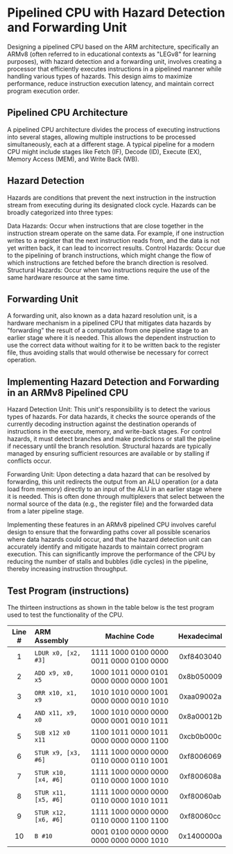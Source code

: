 
# Pipelined CPU with Hazard Detection and Forwarding Unit

Designing a pipelined CPU based on the ARM architecture, specifically an ARMv8 (often referred to in educational contexts as "LEGv8" for learning purposes), with hazard detection and a forwarding unit, involves creating a processor that efficiently executes instructions in a pipelined manner while handling various types of hazards. This design aims to maximize performance, reduce instruction execution latency, and maintain correct program execution order.



## Pipelined CPU Architecture
A pipelined CPU architecture divides the process of executing instructions into several stages, allowing multiple instructions to be processed simultaneously, each at a different stage. A typical pipeline for a modern CPU might include stages like Fetch (IF), Decode (ID), Execute (EX), Memory Access (MEM), and Write Back (WB).
## Hazard Detection
Hazards are conditions that prevent the next instruction in the instruction stream from executing during its designated clock cycle. Hazards can be broadly categorized into three types:

Data Hazards: Occur when instructions that are close together in the instruction stream operate on the same data. For example, if one instruction writes to a register that the next instruction reads from, and the data is not yet written back, it can lead to incorrect results.
Control Hazards: Occur due to the pipelining of branch instructions, which might change the flow of which instructions are fetched before the branch direction is resolved.
Structural Hazards: Occur when two instructions require the use of the same hardware resource at the same time.
## Forwarding Unit
A forwarding unit, also known as a data hazard resolution unit, is a hardware mechanism in a pipelined CPU that mitigates data hazards by "forwarding" the result of a computation from one pipeline stage to an earlier stage where it is needed. This allows the dependent instruction to use the correct data without waiting for it to be written back to the register file, thus avoiding stalls that would otherwise be necessary for correct operation.
## Implementing Hazard Detection and Forwarding in an ARMv8 Pipelined CPU
Hazard Detection Unit: This unit's responsibility is to detect the various types of hazards. For data hazards, it checks the source operands of the currently decoding instruction against the destination operands of instructions in the execute, memory, and write-back stages. For control hazards, it must detect branches and make predictions or stall the pipeline if necessary until the branch resolution. Structural hazards are typically managed by ensuring sufficient resources are available or by stalling if conflicts occur.

Forwarding Unit: Upon detecting a data hazard that can be resolved by forwarding, this unit redirects the output from an ALU operation (or a data load from memory) directly to an input of the ALU in an earlier stage where it is needed. This is often done through multiplexers that select between the normal source of the data (e.g., the register file) and the forwarded data from a later pipeline stage.

Implementing these features in an ARMv8 pipelined CPU involves careful design to ensure that the forwarding paths cover all possible scenarios where data hazards could occur, and that the hazard detection unit can accurately identify and mitigate hazards to maintain correct program execution. This can significantly improve the performance of the CPU by reducing the number of stalls and bubbles (idle cycles) in the pipeline, thereby increasing instruction throughput.
## Test Program (instructions)

The thirteen instructions as shown in the table below is the test program used to test the functionality of the CPU.

| Line # |      ARM Assembly     |                Machine Code             | Hexadecimal|
|:------:|:----------------------|:---------------------------------------:|:----------:|
|    1   | `LDUR x0, [x2, #3]` | 1111 1000 0100 0000 0011 0000 0100 0000 | 0xf8403040 |
|    2   | `ADD x9, x0, x5`    | 1000 1011 0000 0101 0000 0000 0000 1001 | 0x8b050009 |
|    3   | `ORR x10, x1, x9`   | 1010 1010 0000 1001 0000 0000 0010 1010 | 0xaa09002a |
|    4   | `AND x11, x9, x0`   | 1000 1010 0000 0000 0000 0001 0010 1011 | 0x8a00012b |
|    5   | `SUB x12 x0 x11`    | 1100 1011 0000 1011 0000 0000 0000 1100 | 0xcb0b000c |
|    6   | `STUR x9, [x3, #6]` | 1111 1000 0000 0000 0110 0000 0110 1001 | 0xf8006069 |
|    7   | `STUR x10, [x4, #6]`| 1111 1000 0000 0000 0110 0000 1000 1010 | 0xf800608a |
|    8   | `STUR x11, [x5, #6]`| 1111 1000 0000 0000 0110 0000 1010 1011 | 0xf80060ab |
|    9   | `STUR x12, [x6, #6]`| 1111 1000 0000 0000 0110 0000 1100 1100 | 0xf80060cc |
|   10   | `B #10`             | 0001 0100 0000 0000 0000 0000 0000 1010 | 0x1400000a |